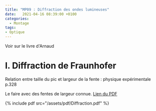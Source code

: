```yaml
---
title: "MP09 : Diffraction des ondes lumineuses"
date:   2021-04-16 08:39:00 +0100
categories:
  - Montage
tags:
- Optique
---
```

Voir sur le livre d'Arnaud
# I. Diffraction de Fraunhofer
Relation entre taille du pic et largeur de la fente : physique expérimentale p.328

Le faire avec des fentes de largeur connue.
[Lien du PDF](/assets/pdf/Diffraction.pdf)

{% include pdf src="/assets/pdf/Diffraction.pdf" %}
